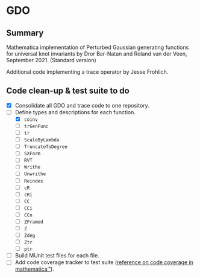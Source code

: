# GDO #

## Summary ##
Mathematica implementation of Perturbed Gaussian generating functions for
universal knot invariants by Dror Bar-Natan and Roland van der Veen, September
2021\. (Standard version)

Additional code implementing a trace operator by Jesse Frohlich.

## Code clean-up & test suite to do ##
- [X] Consolidate all GDO and trace code to one repository.
- [ ] Define types and descriptions for each function.
  - [X] `coinv`
  - [ ] `trGenFunc`
  - [ ] `tr`
  - [ ] `ScaleByLambda`
  - [ ] `TruncateToDegree`
  - [ ] `SXForm`
  - [ ] `RVT`
  - [ ] `Writhe`
  - [ ] `Unwrithe`
  - [ ] `Reindex`
  - [ ] `cR`
  - [ ] `cRi`
  - [ ] `CC`
  - [ ] `CCi`
  - [ ] `CCn`
  - [ ] `ZFramed`
  - [ ] `Z`
  - [ ] `Zdeg`
  - [ ] `Ztr`
  - [ ] `ptr`
- [ ] Build MUnit test files for each file.
- [ ] Add code coverage tracker to test suite ([reference on code coverage in
     mathematica™](https://mathematica.stackexchange.com/questions/257309/what-are-some-approaches-to-measuring-code-coverage)).
